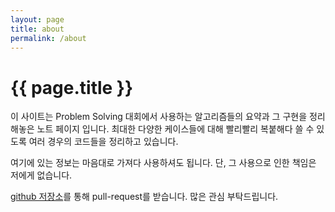 ```yaml
---
layout: page
title: about
permalink: /about
---
```


{{ page.title }}
================

이 사이트는 Problem Solving 대회에서 사용하는 알고리즘들의 요약과
그 구현을 정리해놓은 노트 페이지 입니다. 최대한 다양한 케이스들에
대해 빨리빨리 복붙해다 쓸 수 있도록 여러 경우의 코드들을 정리하고
있습니다.

여기에 있는 정보는 마음대로 가져다 사용하셔도 됩니다. 단, 그 사용으로
인한 책임은 저에게 없습니다.

[github 저장소](https://github.com/ntopia/algorithms-for-ps)를 통해
pull-request를 받습니다. 많은 관심 부탁드립니다.
